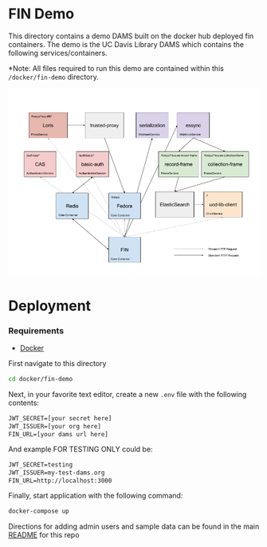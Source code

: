 # FIN Demo

This directory contains a demo DAMS built on the docker hub deployed fin containers.
The demo is the UC Davis Library DAMS which contains the following services/containers.  

*Note: All files required to run this demo are contained within this `/docker/fin-demo` directory.

![Demo Overview](fin-demo-ucd-dams.png)

# Deployment

### Requirements
 - [Docker](https://docs.docker.com/install/)

First navigate to this directory

```bash
cd docker/fin-demo
```

Next, in your favorite text editor, create a new `.env` file with the following contents:

```env
JWT_SECRET=[your secret here]
JWT_ISSUER=[your org here]
FIN_URL=[your dams url here]
```

And example FOR TESTING ONLY could be:

```env
JWT_SECRET=testing
JWT_ISSUER=my-test-dams.org
FIN_URL=http://localhost:3000
```

Finally, start application with the following command:

```bash
docker-compose up
```

Directions for adding admin users and sample data can be found in the main [README](../../README.md) for this repo